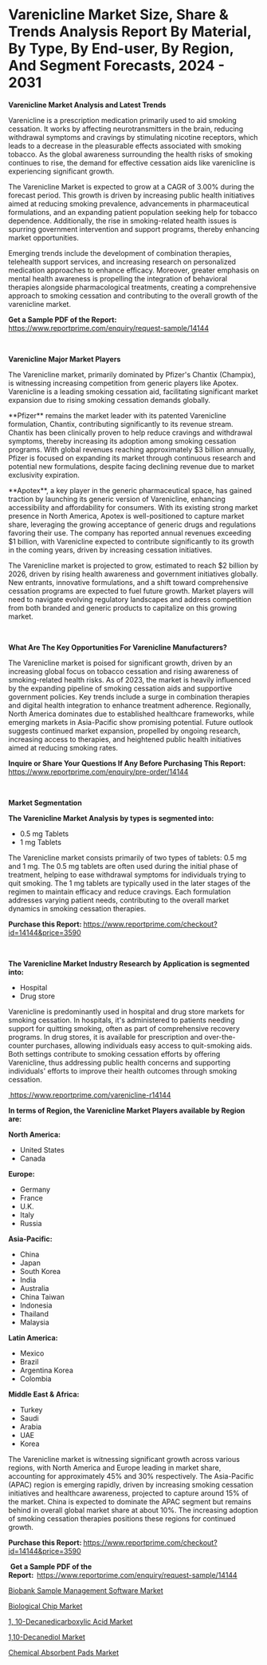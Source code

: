 <p><h1>Varenicline Market Size, Share & Trends Analysis Report By Material, By Type, By End-user, By Region, And Segment Forecasts, 2024 - 2031</h1></p><p><strong>Varenicline Market Analysis and Latest Trends</strong></p>
<p><p>Varenicline is a prescription medication primarily used to aid smoking cessation. It works by affecting neurotransmitters in the brain, reducing withdrawal symptoms and cravings by stimulating nicotine receptors, which leads to a decrease in the pleasurable effects associated with smoking tobacco. As the global awareness surrounding the health risks of smoking continues to rise, the demand for effective cessation aids like varenicline is experiencing significant growth.</p><p>The Varenicline Market is expected to grow at a CAGR of 3.00% during the forecast period. This growth is driven by increasing public health initiatives aimed at reducing smoking prevalence, advancements in pharmaceutical formulations, and an expanding patient population seeking help for tobacco dependence. Additionally, the rise in smoking-related health issues is spurring government intervention and support programs, thereby enhancing market opportunities.</p><p>Emerging trends include the development of combination therapies, telehealth support services, and increasing research on personalized medication approaches to enhance efficacy. Moreover, greater emphasis on mental health awareness is propelling the integration of behavioral therapies alongside pharmacological treatments, creating a comprehensive approach to smoking cessation and contributing to the overall growth of the varenicline market.</p></p>
<p><strong>Get a Sample PDF of the Report:&nbsp;</strong> <a href="https://www.reportprime.com/enquiry/request-sample/14144">https://www.reportprime.com/enquiry/request-sample/14144</a></p>
<p>&nbsp;</p>
<p><strong>Varenicline Major Market Players</strong></p>
<p><p>The Varenicline market, primarily dominated by Pfizer's Chantix (Champix), is witnessing increasing competition from generic players like Apotex. Varenicline is a leading smoking cessation aid, facilitating significant market expansion due to rising smoking cessation demands globally.</p><p>**Pfizer** remains the market leader with its patented Varenicline formulation, Chantix, contributing significantly to its revenue stream. Chantix has been clinically proven to help reduce cravings and withdrawal symptoms, thereby increasing its adoption among smoking cessation programs. With global revenues reaching approximately $3 billion annually, Pfizer is focused on expanding its market through continuous research and potential new formulations, despite facing declining revenue due to market exclusivity expiration.</p><p>**Apotex**, a key player in the generic pharmaceutical space, has gained traction by launching its generic version of Varenicline, enhancing accessibility and affordability for consumers. With its existing strong market presence in North America, Apotex is well-positioned to capture market share, leveraging the growing acceptance of generic drugs and regulations favoring their use. The company has reported annual revenues exceeding $1 billion, with Varenicline expected to contribute significantly to its growth in the coming years, driven by increasing cessation initiatives.</p><p>The Varenicline market is projected to grow, estimated to reach $2 billion by 2026, driven by rising health awareness and government initiatives globally. New entrants, innovative formulations, and a shift toward comprehensive cessation programs are expected to fuel future growth. Market players will need to navigate evolving regulatory landscapes and address competition from both branded and generic products to capitalize on this growing market.</p></p>
<p>&nbsp;</p>
<p><strong>What Are The Key Opportunities For Varenicline Manufacturers?</strong></p>
<p><p>The Varenicline market is poised for significant growth, driven by an increasing global focus on tobacco cessation and rising awareness of smoking-related health risks. As of 2023, the market is heavily influenced by the expanding pipeline of smoking cessation aids and supportive government policies. Key trends include a surge in combination therapies and digital health integration to enhance treatment adherence. Regionally, North America dominates due to established healthcare frameworks, while emerging markets in Asia-Pacific show promising potential. Future outlook suggests continued market expansion, propelled by ongoing research, increasing access to therapies, and heightened public health initiatives aimed at reducing smoking rates.</p></p>
<p><strong>Inquire or Share Your Questions If Any Before Purchasing This Report:</strong> <a href="https://www.reportprime.com/enquiry/pre-order/14144">https://www.reportprime.com/enquiry/pre-order/14144</a></p>
<p>&nbsp;</p>
<p><strong>Market Segmentation</strong></p>
<p><strong>The Varenicline Market Analysis by types is segmented into:</strong></p>
<p><ul><li>0.5 mg Tablets</li><li>1 mg Tablets</li></ul></p>
<p><p>The Varenicline market consists primarily of two types of tablets: 0.5 mg and 1 mg. The 0.5 mg tablets are often used during the initial phase of treatment, helping to ease withdrawal symptoms for individuals trying to quit smoking. The 1 mg tablets are typically used in the later stages of the regimen to maintain efficacy and reduce cravings. Each formulation addresses varying patient needs, contributing to the overall market dynamics in smoking cessation therapies.</p></p>
<p><strong>Purchase this Report:&nbsp;</strong><a href="https://www.reportprime.com/checkout?id=14144&price=3590">https://www.reportprime.com/checkout?id=14144&price=3590</a></p>
<p>&nbsp;</p>
<p><strong>The Varenicline Market Industry Research by Application is segmented into:</strong></p>
<p><ul><li>Hospital</li><li>Drug store</li></ul></p>
<p><p>Varenicline is predominantly used in hospital and drug store markets for smoking cessation. In hospitals, it's administered to patients needing support for quitting smoking, often as part of comprehensive recovery programs. In drug stores, it is available for prescription and over-the-counter purchases, allowing individuals easy access to quit-smoking aids. Both settings contribute to smoking cessation efforts by offering Varenicline, thus addressing public health concerns and supporting individuals' efforts to improve their health outcomes through smoking cessation.</p></p>
<p><a href="https://www.reportprime.com/varenicline-r14144">&nbsp;https://www.reportprime.com/varenicline-r14144</a></p>
<p><strong>In terms of Region, the Varenicline Market Players available by Region are:</strong></p>
<p>
    <p> <strong> North America: </strong>
        <ul>
            <li>United States</li>
            <li>Canada</li>
        </ul>
        </p> 
    <p> <strong> Europe: </strong>
        <ul>
            <li>Germany</li>
            <li>France</li>
            <li>U.K.</li>
            <li>Italy</li>
            <li>Russia</li>
        </ul>
        </p> 
    <p> <strong> Asia-Pacific: </strong>
        <ul>
            <li>China</li>
            <li>Japan</li>
            <li>South Korea</li>
            <li>India</li>
            <li>Australia</li>
            <li>China Taiwan</li>
            <li>Indonesia</li>
            <li>Thailand</li>
            <li>Malaysia</li>
        </ul>
        </p> 
    <p> <strong> Latin America: </strong>
        <ul>
            <li>Mexico</li>
            <li>Brazil</li>
            <li>Argentina Korea</li>
            <li>Colombia</li>
        </ul>
        </p> 
    <p> <strong> Middle East & Africa: </strong>
        <ul>
            <li>Turkey</li>
            <li>Saudi</li>
            <li>Arabia</li>
            <li>UAE</li>
            <li>Korea</li>
        </ul>
    </p>
    </p>
<p><p>The Varenicline market is witnessing significant growth across various regions, with North America and Europe leading in market share, accounting for approximately 45% and 30% respectively. The Asia-Pacific (APAC) region is emerging rapidly, driven by increasing smoking cessation initiatives and healthcare awareness, projected to capture around 15% of the market. China is expected to dominate the APAC segment but remains behind in overall global market share at about 10%. The increasing adoption of smoking cessation therapies positions these regions for continued growth.</p></p>
<p><strong>Purchase this Report: </strong><a href="https://www.reportprime.com/checkout?id=14144&price=3590">https://www.reportprime.com/checkout?id=14144&price=3590</a></p>
<p>&nbsp;<strong>Get a Sample PDF of the Report:&nbsp;&nbsp;</strong><a href="https://www.reportprime.com/enquiry/request-sample/14144">https://www.reportprime.com/enquiry/request-sample/14144</a></p>
<p><strong></strong></p>
<p><p><a href="https://issuu.com/reportprime-2/docs/biobank-sample-management-software-_4fa6ee70e0f967">Biobank Sample Management Software Market</a></p><p><a href="https://www.linkedin.com/pulse/global-biological-chip-market-opportunities-challenges2024--tjste?trackingId=WeloO4igSZSu%2BlG9adxb%2BQ%3D%3D">Biological Chip Market</a></p><p><a href="https://medium.com/@benjamin.kelly9076/the-growth-of-the-1-10-decanedicarboxylic-acid-market-has-been-significant-driven-by-various-81491def2c1b?postPublishedType=initial">1, 10-Decanedicarboxylic Acid Market</a></p><p><a href="https://medium.com/@benjamin.kelly9076/the-1-10-decanediol-market-insights-report-offers-an-in-depth-and-thorough-analysis-of-the-2b43ced11f11">1,10-Decanediol Market</a></p><p><a href="https://www.linkedin.com/pulse/chemical-absorbent-pads-market-size-type-polypropylene-evfte?trackingId=Ud5n7mH%2BRZ2iDycJuYRZQg%3D%3D">Chemical Absorbent Pads Market</a></p></p>